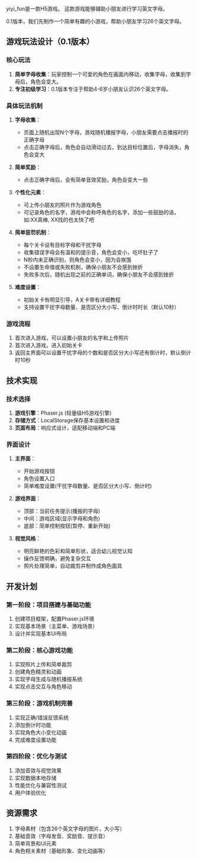 yiyi_fun是一款H5游戏。 这款游戏能够辅助小朋友进行学习英文字母。 

0.1版本，我们先制作一个简单有趣的小游戏，帮助小朋友学习26个英文字母。

## 游戏玩法设计（0.1版本）

### 核心玩法

1. **简单字母收集**：玩家控制一个可爱的角色在画面内移动，收集字母，收集到字母后，角色会变大。
2. **专注初级学习**：0.1版本专注于帮助4-6岁小朋友认识26个英文字母。


### 具体玩法机制

1. **字母收集**：
   - 页面上随机出现N个字母，游戏随机播报字母，小朋友需要点击播报时的正确字母
   - 点击正确字母后，角色会自动滑动过去，到达目标位置后，字母消失，角色会变大

2. **简单奖励**：
   - 点击正确字母后，会有简单音效奖励，角色会变大一些

3. **个性化元素**：
   - 可上传小朋友的照片作为游戏角色
   - 可记录角色的名字，游戏中会称呼角色的名字，添加一些鼓励的话，如:XX真棒, XX找的也太快了吧

4. **简单惩罚机制**：
   - 每个关卡设有目标字母和干扰字母
   - 收集错误字母会有温和的提示音，角色会变小，吃坏肚子了
   - N秒内未正确识别，则角色会变小，因为会挨饿
   - 不设置生命值或失败机制，确保小朋友不会感到挫折
   - 失败多次后，随机出现之前的正确单词，确保小朋友不会感到挫折

5. **难度设置**：
   - 初始关卡有明显引导，A关卡带有详细教程
   - 支持设置干扰字母数量、是否区分大小写、倒计时时长（默认10秒）


### 游戏流程

1. 首次进入游戏，可以设置小朋友的名字和上传照片
2. 首次进入游戏，进入初始关卡
3. 返回主界面可以设置干扰字母的个数和是否区分大小写还有倒计时，默认倒计时10秒

## 技术实现

### 技术选择

1. **游戏引擎**：Phaser.js (轻量级H5游戏引擎)
2. **存储方式**：LocalStorage保存基本设置和进度
3. **页面布局**：响应式设计，适配移动端和PC端

### 界面设计

1. **主界面**：
   - 开始游戏按钮
   - 角色设置入口
   - 简单难度设置(干扰字母数量、是否区分大小写、倒计时)

2. **游戏界面**：
   - 顶部：当前任务提示(播报的字母)
   - 中间：游戏区域(显示字母和角色)
   - 底部：简单控制按钮(暂停、重新开始)

3. **视觉风格**：
   - 明亮鲜艳的色彩和简单形状，适合幼儿视觉认知
   - 操作反馈明确，避免复杂交互
   - 照片处理简单，自动裁剪并制作成角色面具

## 开发计划

### 第一阶段：项目搭建与基础功能
1. 创建项目框架，配置Phaser.js环境
2. 实现基本场景（主菜单、游戏场景）
3. 设计并实现基本UI布局

### 第二阶段：核心游戏功能
1. 实现照片上传和简单裁剪
2. 创建角色精灵和动画
3. 实现字母生成与随机播报系统
4. 实现点击交互与角色移动

### 第三阶段：游戏机制完善
1. 实现正确/错误反馈系统
2. 添加倒计时功能
3. 实现角色大小变化动画
4. 完成难度设置功能

### 第四阶段：优化与测试
1. 添加音效与视觉效果
2. 实现数据本地存储
3. 性能优化与兼容性测试
4. 用户体验优化

## 资源需求
1. 字母素材（包含26个英文字母的图片，大小写）
2. 基础音效（字母发音、奖励音、提示音）
3. 简单背景和UI元素
4. 角色相关素材（基础形象、变化动画等）